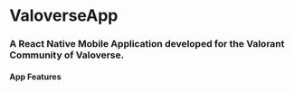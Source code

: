 # ValoverseApp

### A React Native Mobile Application developed for the Valorant Community of Valoverse.

#### App Features



